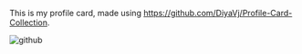 This is my profile card, made using https://github.com/DiyaVj/Profile-Card-Collection.

![github](https://www.upload.ee/image/14553697/Zrzut_ekranu_z_2022-10-04_21-01-46.png)
